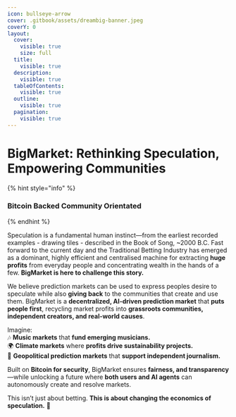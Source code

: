 ```yaml
---
icon: bullseye-arrow
cover: .gitbook/assets/dreambig-banner.jpeg
coverY: 0
layout:
  cover:
    visible: true
    size: full
  title:
    visible: true
  description:
    visible: true
  tableOfContents:
    visible: true
  outline:
    visible: true
  pagination:
    visible: true
---
```


# BigMarket: Rethinking Speculation, Empowering Communities

{% hint style="info" %}
### **Bitcoin Backed Community Orientated**
{% endhint %}

Speculation is a fundamental human instinct—from the earliest recorded examples - drawing tiles - described in the Book of Song, \~2000 B.C. Fast forward to the current day and the Traditional Betting Industry has emerged as a dominant, highly efficient and centralised machine for extracting **huge profits** from everyday people and concentrating wealth in the hands of a few. **BigMarket is here to challenge this story.**

We believe prediction markets can be used to express peoples desire to speculate while also **giving back** to the communities that create and use them. BigMarket is a **decentralized, AI-driven prediction market** that **puts people first**, recycling market profits into **grassroots communities, independent creators, and real-world causes**.

Imagine:\
🎶 **Music markets** that **fund emerging musicians.**\
🌍 **Climate markets** where **profits drive sustainability projects.**\
📰 **Geopolitical prediction markets** that **support independent journalism.**

Built on **Bitcoin for security**, BigMarket ensures **fairness, and transparency**—while unlocking a future where **both users and AI agents** can autonomously create and resolve markets.

This isn’t just about betting. **This is about changing the economics of speculation.** 🚀

###
